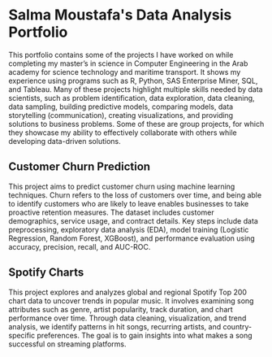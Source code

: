 # Salma Moustafa's Data Analysis Portfolio
This portfolio contains some of the projects I have worked on while completing my master’s in science in Computer Engineering in the Arab academy for science technology and maritime transport. It shows my experience using programs such as R, Python, SAS Enterprise Miner, SQL, and Tableau. Many of these projects highlight multiple skills needed by data scientists, such as problem identification, data exploration, data cleaning, data sampling, building predictive models, comparing models, data storytelling (communication), creating visualizations, and providing solutions to business problems. Some of these are group projects, for which they showcase my ability to effectively collaborate with others while developing data-driven solutions.

## Customer Churn Prediction 
<link>
This project aims to predict customer churn using machine learning techniques. Churn refers to the loss of customers over time, and being able to identify customers who are likely to leave enables businesses to take proactive retention measures. The dataset includes customer demographics, service usage, and contract details. Key steps include data preprocessing, exploratory data analysis (EDA), model training (Logistic Regression, Random Forest, XGBoost), and performance evaluation using accuracy, precision, recall, and AUC-ROC.

## Spotify Charts
<link>
This project explores and analyzes global and regional Spotify Top 200 chart data to uncover trends in popular music. It involves examining song attributes such as genre, artist popularity, track duration, and chart performance over time. Through data cleaning, visualization, and trend analysis, we identify patterns in hit songs, recurring artists, and country-specific preferences. The goal is to gain insights into what makes a song successful on streaming platforms.
